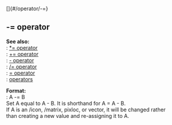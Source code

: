 []{#/operator/-=}    
## -= operator    
**See also:**    
:   [\*= operator](ref/operator/*=)    
:   [+= operator](ref/operator/+=)    
:   [- operator](ref/operator/-)    
:   [/= operator](ref/operator//=)    
:   [= operator](ref/operator/=)    
:   [operators](ref/operator)    
<!-- -->    
**Format:**    
:   A -= B    
Set A equal to A - B. It is shorthand for A = A - B.    
If A is an /icon, /matrix, pixloc, or vector, it will be changed rather    
than creating a new value and re-assigning it to A.  